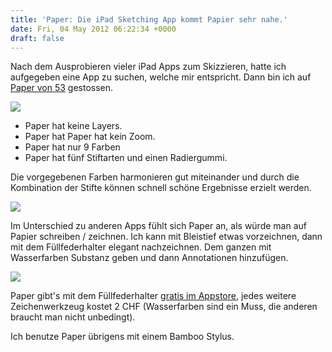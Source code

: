 ```yaml
---
title: 'Paper: Die iPad Sketching App kommt Papier sehr nahe.'
date: Fri, 04 May 2012 06:22:34 +0000
draft: false
---
```


Nach dem Ausprobieren vieler iPad Apps zum Skizzieren, hatte ich aufgegeben eine App zu suchen, welche mir entspricht. Dann bin ich auf [Paper von 53](http://www.fiftythree.com/) gestossen.

![](https://phaven-prod.s3.amazonaws.com/files/image_part/asset/697750/x9ci5bSEg8JhNxxf4CRJGRroaRo/IMG_0091.jpg)

*   Paper hat keine Layers.
*   Paper hat Paper hat kein Zoom.
*   Paper hat nur 9 Farben
*   Paper hat fünf Stiftarten und einen Radiergummi.

Die vorgegebenen Farben harmonieren gut miteinander und durch die Kombination der Stifte können schnell schöne Ergebnisse erzielt werden.

![](https://phaven-prod.s3.amazonaws.com/files/image_part/asset/697749/GTt2nrNuxhJ7m975YZbWFg-QMZo/IMG_0090.jpg)

Im Unterschied zu anderen Apps fühlt sich Paper an, als würde man auf Papier schreiben / zeichnen. Ich kann mit Bleistief etwas vorzeichnen, dann mit dem Füllfederhalter elegant nachzeichnen. Dem ganzen mit Wasserfarben Substanz geben und dann Annotationen hinzufügen.

![](https://phaven-prod.s3.amazonaws.com/files/image_part/asset/697748/8M06Jc3A7icWSTYyNrpdZfTO2tg/IMG_0089.jpg)

Paper gibt's mit dem Füllfederhalter [gratis im Appstore](http://itunes.apple.com/us/app/paper-by-fiftythree/id506003812), jedes weitere Zeichenwerkzeug kostet 2 CHF (Wasserfarben sind ein Muss, die anderen braucht man nicht unbedingt).

Ich benutze Paper übrigens mit einem Bamboo Stylus.